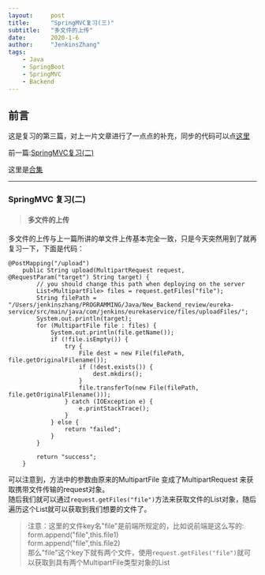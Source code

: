 ```yaml
---
layout:     post
title:      "SpringMVC复习(三)"
subtitle:   "多文件的上传"
date:       2020-1-6
author:     "JenkinsZhang"
tags:
    - Java
    - SpringBoot
    - SpringMVC
    - Backend
---
```


## 前言
这是复习的第三篇，对上一片文章进行了一点点的补充，同步的代码可以点[这里](https://github.com/JenkinsZhang/springboot_springcloud_review)

前一篇:[SpringMVC复习(二)](https://jenkinszhang.github.io/2019/12/29/spring-mvc-review2/)

这里是[合集](https://jenkinszhang.github.io/archive/?tag=SpringMVC)

---
### SpringMVC 复习(二)

>#### 多文件的上传
多文件的上传与上一篇所讲的单文件上传基本完全一致，只是今天突然用到了就再复习一下，下面是代码：
```
@PostMapping("/upload")
    public String upload(MultipartRequest request, @RequestParam("target") String target) {
        // you should change this path when deploying on the server
        List<MultipartFile> files = request.getFiles("file");
        String filePath = "/Users/jenkinszhang/PROGRAMMING/Java/New_Backend_review/eureka-service/src/main/java/com/jenkins/eurekaservice/files/uploadFiles/";
        System.out.println(target);
        for (MultipartFile file : files) {
            System.out.println(file.getName());
            if (!file.isEmpty()) {
                try {
                    File dest = new File(filePath, file.getOriginalFilename());
                    if (!dest.exists()) {
                        dest.mkdirs();
                    }
                    file.transferTo(new File(filePath, file.getOriginalFilename()));
                } catch (IOException e) {
                    e.printStackTrace();
                }
            } else {
                return "failed";
            }
        }

        return "success";
    }
```
可以注意到，方法中的参数由原来的MultipartFile 变成了MultipartRequest 来获取携带文件传输的request对象。  
随后我们就可以通过```request.getFiles("file")```方法来获取文件的List对象，随后遍历这个List就可以获取到我们想要的文件了。  
>注意：这里的文件key名"file"是前端所规定的，比如说前端是这么写的:  
>form.append("file",this.file1)  
>form.append("file",this.file2)  
>那么"file"这个key下就有两个文件，使用```request.getFiles("file")```就可以获取到具有两个MultipartFile类型对象的List
